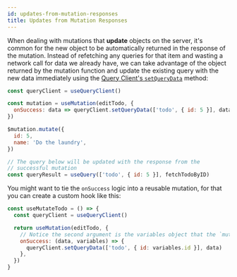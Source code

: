 ```yaml
---
id: updates-from-mutation-responses
title: Updates from Mutation Responses
---
```


When dealing with mutations that **update** objects on the server, it's common for the new object to be automatically returned in the response of the mutation. Instead of refetching any queries for that item and wasting a network call for data we already have, we can take advantage of the object returned by the mutation function and update the existing query with the new data immediately using the [Query Client's `setQueryData`](../reference/QueryClient#queryclientsetquerydata) method:

```js
const queryClient = useQueryClient()

const mutation = useMutation(editTodo, {
  onSuccess: data => queryClient.setQueryData(['todo', { id: 5 }], data),
})

$mutation.mutate({
  id: 5,
  name: 'Do the laundry',
})

// The query below will be updated with the response from the
// successful mutation
const queryResult = useQuery(['todo', { id: 5 }], fetchTodoByID)
```

You might want to tie the `onSuccess` logic into a reusable mutation, for that you can
create a custom hook like this:

```js
const useMutateTodo = () => {
  const queryClient = useQueryClient()

  return useMutation(editTodo, {
    // Notice the second argument is the variables object that the `mutate` function receives
    onSuccess: (data, variables) => {
      queryClient.setQueryData(['todo', { id: variables.id }], data)
    },
  })
}
```
